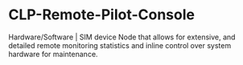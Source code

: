 # CLP-Remote-Pilot-Console
Hardware/Software | SIM device Node that allows for extensive, and detailed remote monitoring statistics and inline control over system hardware for maintenance. 
